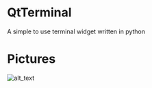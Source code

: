 # QtTerminal
A simple to use terminal widget written in python

# Pictures

![alt_text](https://raw.githubusercontent.com/Fuchsiaff/as/master/2018-11-16-135032_962x730_scrot.png)
